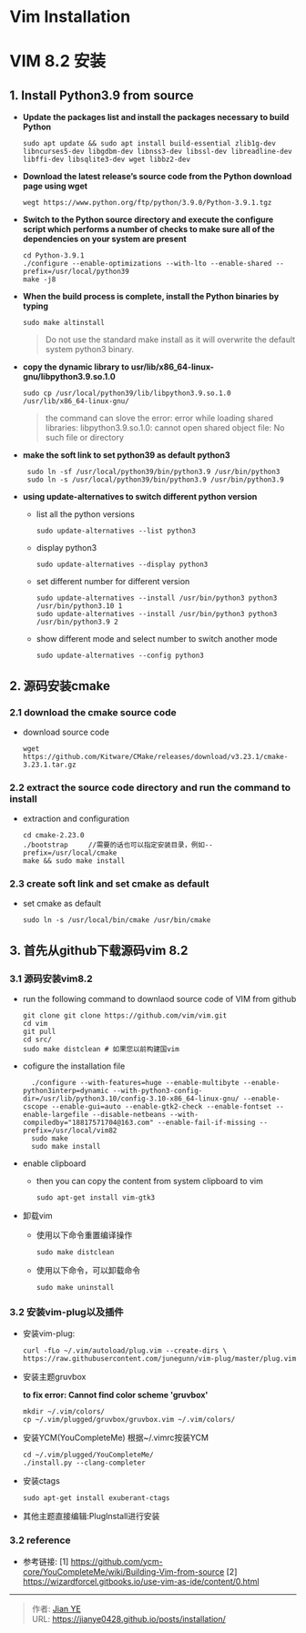 # Vim Installation


# VIM 8.2 安装
## 1. Install Python3.9 from source

- **Update the packages list and install the packages necessary to build Python**

    ```shell
    sudo apt update && sudo apt install build-essential zlib1g-dev libncurses5-dev libgdbm-dev libnss3-dev libssl-dev libreadline-dev libffi-dev libsqlite3-dev wget libbz2-dev
    ```
- **Download the latest release’s source code from the Python download page using wget**

    ```shell
    wegt https://www.python.org/ftp/python/3.9.0/Python-3.9.1.tgz
    ```
- **Switch to the Python source directory and execute the configure script which performs a number of checks to make sure all of the dependencies on your system are present**

    ```shell
    cd Python-3.9.1
    ./configure --enable-optimizations --with-lto --enable-shared --prefix=/usr/local/python39
    make -j8
    ```
- **When the build process is complete, install the Python binaries by typing**

    ```shell
    sudo make altinstall
    ```

    > Do not use the standard make install as it will overwrite the default system python3 binary.

- **copy the dynamic library to usr/lib/x86_64-linux-gnu/libpython3.9.so.1.0**
   ```shell
   sudo cp /usr/local/python39/lib/libpython3.9.so.1.0 /usr/lib/x86_64-linux-gnu/
   ```
   > the command can slove the error: error while loading shared libraries: libpython3.9.so.1.0: cannot open shared object file: No such file or directory

- **make the soft link to set python39 as default python3**
   ```shell
    sudo ln -sf /usr/local/python39/bin/python3.9 /usr/bin/python3
    sudo ln -s /usr/local/python39/bin/python3.9 /usr/bin/python3.9
   ```
- **using update-alternatives to switch different python version**

  - list all the python versions
    ```shell
    sudo update-alternatives --list python3
    ```
  - display python3

    ```shell
    sudo update-alternatives --display python3
    ```
  - set different number for different version

    ```
    sudo update-alternatives --install /usr/bin/python3 python3 /usr/bin/python3.10 1
    sudo update-alternatives --install /usr/bin/python3 python3 /usr/bin/python3.9 2
    ```
  - show different mode and select number to switch another mode

    ```shell
    sudo update-alternatives --config python3
    ```

## 2. 源码安装cmake
### 2.1 download the cmake source code
- download source code
    ```shell
    wget  https://github.com/Kitware/CMake/releases/download/v3.23.1/cmake-3.23.1.tar.gz
    ```

### 2.2 extract the source code directory and run the command to install
- extraction and configuration
    ```shell
    cd cmake-2.23.0
    ./bootstrap     //需要的话也可以指定安装目录，例如--prefix=/usr/local/cmake
    make && sudo make install
    ```

### 2.3 create soft link and set cmake as default
- set cmake as default
    ```shell
    sudo ln -s /usr/local/bin/cmake /usr/bin/cmake
    ```

## 3. 首先从github下载源码vim 8.2

### 3.1 源码安装vim8.2
- run the following command to downlaod source code of VIM from github

    ```shell
    git clone git clone https://github.com/vim/vim.git
    cd vim
    git pull
    cd src/
    sudo make distclean # 如果您以前构建国vim

    ```

- cofigure the installation file
  ```shell
    ./configure --with-features=huge --enable-multibyte --enable-python3interp=dynamic --with-python3-config-dir=/usr/lib/python3.10/config-3.10-x86_64-linux-gnu/ --enable-cscope --enable-gui=auto --enable-gtk2-check --enable-fontset --enable-largefile --disable-netbeans --with-compiledby="18817571704@163.com" --enable-fail-if-missing --prefix=/usr/local/vim82
    sudo make
    sudo make install
    ```
- enable clipboard
    - then you can copy the content from system clipboard to vim
        ```shell
        sudo apt-get install vim-gtk3
        ```
- 卸载vim
    - 使用以下命令重置编译操作
        ```shell
        sudo make distclean
        ```

    - 使用以下命令，可以卸载命令
        ```shell
        sudo make uninstall
        ```

### 3.2 安装vim-plug以及插件

- 安装vim-plug:

    ```shell
    curl -fLo ~/.vim/autoload/plug.vim --create-dirs \
    https://raw.githubusercontent.com/junegunn/vim-plug/master/plug.vim
    ```
- 安装主题gruvbox

   **to fix error: Cannot find color scheme 'gruvbox'**
    ```shell
    mkdir ~/.vim/colors/
    cp ~/.vim/plugged/gruvbox/gruvbox.vim ~/.vim/colors/
    ```
- 安装YCM(YouCompleteMe)
    根据~/.vimrc按装YCM

    ```shell
    cd ~/.vim/plugged/YouCompleteMe/
    ./install.py --clang-completer
    ```
- 安装ctags
    ```shell
    sudo apt-get install exuberant-ctags
    ```
- 其他主题直接编辑:PlugInstall进行安装

### 3.2 reference
- 参考链接:
    [1] https://github.com/ycm-core/YouCompleteMe/wiki/Building-Vim-from-source
    [2] https://wizardforcel.gitbooks.io/use-vim-as-ide/content/0.html


---

> 作者: [Jian YE](https://github.com/jianye0428)  
> URL: https://jianye0428.github.io/posts/installation/  

